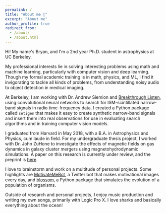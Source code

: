 ```yaml
---
permalink: /
title: "About me 🦈"
excerpt: "About me"
author_profile: true
redirect_from:
  - /about/
  - /about.html
---
```


Hi! My name's Bryan, and I'm a 2nd year Ph.D. student in astrophysics at UC Berkeley.

My professional interests lie in solving interesting problems using math and machine learning, particularly with computer vision and deep learning. Though my formal academic training is in math, physics, and ML, I find it invigorating to tackle all kinds of problems, from understanding noisy audio to object detection in medical imaging.

At Berkeley, I am working with Dr. Andrew Siemion and [Breakthrough Listen](https://seti.berkeley.edu/listen/), using convolutional neural networks to search for ISM-scintillated narrow-band signals in radio time-frequency data. I created a Python package called `setigen` that makes it easy to create synthetic narrow-band signals and insert them into real observations for use in evaluating search algorithms and in training computer vision models.

I graduated from Harvard in May 2018, with a B.A. in Astrophysics and Physics, cum laude in field. For my undergraduate thesis project, I worked with Dr. John ZuHone to investigate the effects of magnetic fields on gas dynamics in galaxy cluster mergers using magnetohydrodynamic simulations. A paper on this research is currently under review, and the preprint is [here](https://arxiv.org/abs/1904.10024).

I love to brainstorm and work on a multitude of personal projects. Some highlights are [MotivateMeBot](https://twitter.com/MotivateMeBot), a Twitter bot that makes motivational images every day, and [blossom](https://github.com/blossom-evolution/blossom), a Python package that simulates the evolution of a population of organisms.

Outside of research and personal projects, I enjoy music production and writing my own songs, primarily with Logic Pro X. I love sharks and basically everything about the ocean!
